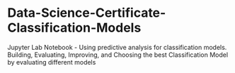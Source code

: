 # Data-Science-Certificate-Classification-Models
Jupyter Lab Notebook - Using predictive analysis for classification models.  Building, Evaluating, Improving, and Choosing the best Classification Model by evaluating different models
